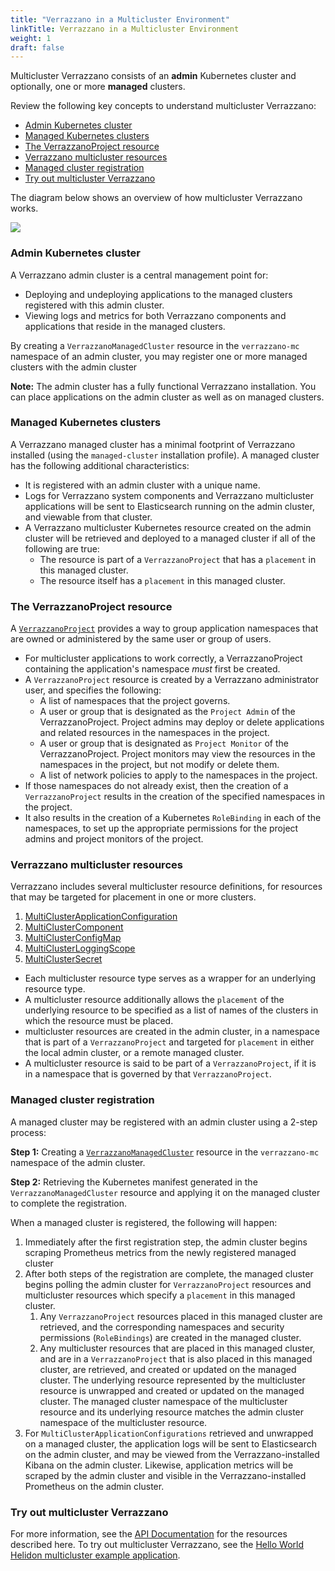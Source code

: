 ```yaml
---
title: "Verrazzano in a Multicluster Environment"
linkTitle: Verrazzano in a Multicluster Environment
weight: 1
draft: false
---
```


Multicluster Verrazzano consists of an **admin** Kubernetes cluster and optionally, one or more **managed** clusters.

Review the following key concepts to understand multicluster Verrazzano:
- [Admin Kubernetes cluster](#admin-kubernetes-cluster)
- [Managed Kubernetes clusters](#managed-kubernetes-clusters)
- [The VerrazzanoProject resource](#the-verrazzanoproject-resource)
- [Verrazzano multicluster resources](#verrazzano-multicluster-resources)
- [Managed cluster registration](#managed-cluster-registration)
- [Try out multicluster Verrazzano](#try-out-multicluster-verrazzano)

The diagram below shows an overview of how multicluster Verrazzano works.


![](../../images/VerrazzanoMultiCluster.png)

### Admin Kubernetes cluster
A Verrazzano admin cluster is a central management point for:
- Deploying and undeploying applications to the managed clusters registered with this admin cluster.
- Viewing logs and metrics for both Verrazzano components and applications that reside in the managed clusters.

By creating a `VerrazzanoManagedCluster` resource in the `verrazzano-mc` namespace of an admin cluster, you may
register one or more managed clusters with the admin cluster

**Note:** The admin cluster has a fully functional Verrazzano installation. You can place applications on the admin
cluster as well as on managed clusters.

### Managed Kubernetes clusters
A Verrazzano managed cluster has a minimal footprint of Verrazzano installed (using the `managed-cluster`
installation profile). A managed cluster has the following additional characteristics:
- It is registered with an admin cluster with a unique name.
- Logs for Verrazzano system components and Verrazzano multicluster applications will be sent to
  Elasticsearch running on the admin cluster, and viewable from that cluster.
- A Verrazzano multicluster Kubernetes resource created on the admin cluster will be retrieved and deployed to a
  managed cluster if all of the following are true:
  - The resource is part of a `VerrazzanoProject` that has a `placement` in this managed cluster. 
  - The resource itself has a `placement` in this managed cluster.

### The VerrazzanoProject resource
A [`VerrazzanoProject`](../../reference/api/multicluster/verrazzanoproject "api docs") provides a way to group application namespaces that are owned or administered by the
same user or group of users. 
- For multicluster applications to work correctly, a VerrazzanoProject containing the application's namespace _must_
  first be created.
- A `VerrazzanoProject` resource is created by a Verrazzano administrator user, and specifies the following:
  - A list of namespaces that the project governs.
  - A user or group that is designated as the `Project Admin` of the VerrazzanoProject. Project admins may deploy
    or delete applications and related resources in the namespaces in the project.
  - A user or group that is designated as `Project Monitor` of the VerrazzanoProject. Project monitors may view 
    the resources in the namespaces in the project, but not modify or delete them.
  - A list of network policies to apply to the namespaces in the project.
- If those namespaces do not already exist, then the creation of a `VerrazzanoProject` results in the creation of the
  specified namespaces in the project.
- It also results in the creation of a Kubernetes `RoleBinding` in each of the namespaces, to set up the appropriate
  permissions for the project admins and project monitors of the project.
  
### Verrazzano multicluster resources
Verrazzano includes several multicluster resource definitions, for resources that may be targeted for placement in one
or more clusters.

1. [MultiClusterApplicationConfiguration](../../reference/api/multicluster/multiclusterapplicationconfiguration "api docs")
1. [MultiClusterComponent](../../reference/api/multicluster/multiclustercomponent "api docs")
1. [MultiClusterConfigMap](../../reference/api/multicluster/multiclusterconfigmap "api docs")
1. [MultiClusterLoggingScope](../../reference/api/multicluster/multiclusterloggingscope "api docs")
1. [MultiClusterSecret](../../reference/api/multicluster/multiclustersecret "api docs")

- Each multicluster resource type serves as a wrapper for an underlying resource type.
- A multicluster resource additionally allows the `placement` of the underlying resource to be specified as a list of
  names of the clusters in which the resource must be placed.
- multicluster resources are created in the admin cluster, in a namespace that is part of a `VerrazzanoProject`
  and targeted for `placement` in either the local admin cluster, or a remote managed cluster.
- A multicluster resource is said to be part of a `VerrazzanoProject`, if it is in a namespace that is governed 
  by that `VerrazzanoProject`.

### Managed cluster registration
A managed cluster may be registered with an admin cluster using a 2-step process:

**Step 1:** Creating a [`VerrazzanoManagedCluster`](../../reference/api/multicluster/verrazzanomanagedcluster "api docs") resource in the `verrazzano-mc` namespace of the admin cluster.

**Step 2:** Retrieving the Kubernetes manifest generated in the `VerrazzanoManagedCluster` resource and applying it on 
   the managed cluster to complete the registration.
   
When a managed cluster is registered, the following will happen:

1. Immediately after the first registration step, the admin cluster begins scraping Prometheus metrics from the newly
   registered managed cluster
1. After both steps of the registration are complete, the managed cluster begins polling the admin cluster for
   `VerrazzanoProject` resources and multicluster resources which specify a `placement` in this managed cluster.
    1. Any `VerrazzanoProject` resources placed in this managed cluster are retrieved, and the corresponding namespaces 
   and security permissions (`RoleBindings`) are created in the managed cluster.
    1. Any multicluster resources that are placed in this managed cluster, and are in a `VerrazzanoProject` that is 
       also placed in this managed cluster, are retrieved, and created or updated on the managed cluster. The 
       underlying resource represented by the multicluster resource is unwrapped and created or updated on the managed
       cluster. The managed cluster namespace of the multicluster resource and its underlying resource matches 
       the admin cluster namespace of the multicluster resource.
1. For `MultiClusterApplicationConfigurations` retrieved and unwrapped on a managed cluster, the application logs will
   be sent to Elasticsearch on the admin cluster, and may be viewed from the Verrazzano-installed Kibana on the 
   admin cluster. Likewise, application metrics will be scraped by the admin cluster and visible in the 
   Verrazzano-installed Prometheus on the admin cluster.

### Try out multicluster Verrazzano
For more information, see the [API Documentation](../../reference/api/) for the resources described here.
To try out multicluster Verrazzano, see the [Hello World Helidon multicluster example application](https://github.com/verrazzano/verrazzano/tree/master/examples/multicluster/hello-helidon).